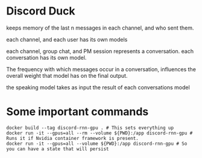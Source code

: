 # Discord Duck 

keeps memory of the last n messages in each channel, and who sent them.

each channel, and each user has its own models

each channel, group chat, and PM session represents a conversation.
each conversation has its own model.

The frequency with which messages occur in a conversation, influences the overall weight that
model has on the final output.

the speaking model takes as input the result of each conversations model


# Some important commands 

```
docker build --tag discord-rnn-gpu . # This sets everything up
docker run -it --gpus=all --rm --volume ${PWD}:/app discord-rnn-gpu # Runs it if Nvidia container framework is present.
docker run -it --gpus=all --volume ${PWD}:/app discord-rnn-gpu # So you can have a state that will persist
```
